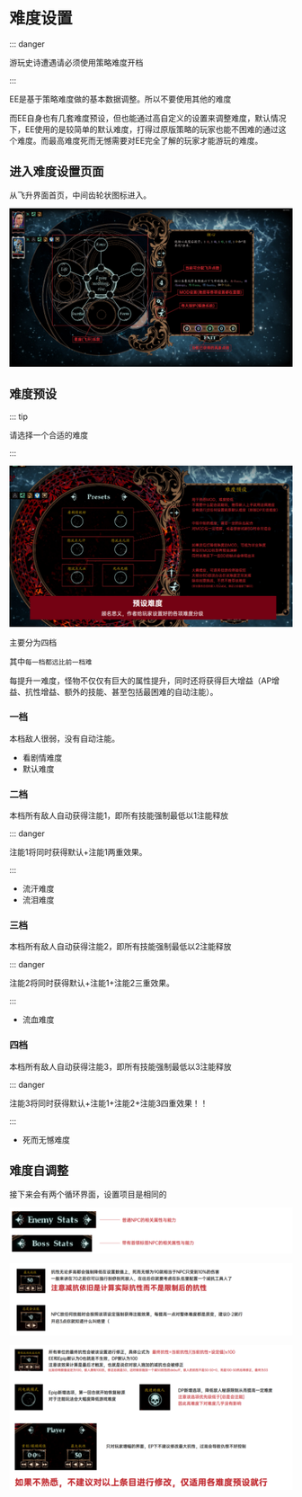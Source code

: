# 难度设置

::: danger 

游玩史诗遭遇请必须使用策略难度开档 

:::

EE是基于策略难度做的基本数据调整。所以不要使用其他的难度

而EE自身也有几套难度预设，但也能通过高自定义的设置来调整难度，默认情况下，EE使用的是较简单的默认难度，打得过原版策略的玩家也能不困难的通过这个难度。而最高难度死而无憾需要对EE完全了解的玩家才能游玩的难度。

## 进入难度设置页面

从飞升界面首页，中间齿轮状图标进入。

![image-20240323092221103](../static/image-20240323092221103.png)

## 难度预设

::: tip 

请选择一个合适的难度 

:::

![image-20240323092242842](../static/image-20240323092242842.png)

主要分为四档

其中`每一档都远比前一档难`

每提升一难度，怪物不仅仅有巨大的属性提升，同时还将获得巨大增益（AP增益、抗性增益、额外的技能、甚至包括最困难的自动注能）。

### 一档

本档敌人很弱，没有自动注能。

- 看剧情难度
- 默认难度

### 二档

本档所有敌人自动获得注能1，即所有技能强制最低以1注能释放

::: danger

注能1将同时获得默认+注能1两重效果。

:::

- 流汗难度
- 流泪难度

### 三档

本档所有敌人自动获得注能2，即所有技能强制最低以2注能释放

::: danger

注能2将同时获得默认+注能1+注能2三重效果。

:::

- 流血难度

### 四档

本档所有敌人自动获得注能3，即所有技能强制最低以3注能释放

::: danger

注能3将同时获得默认+注能1+注能2+注能3四重效果！！

:::

- 死而无憾难度

## 难度自调整

接下来会有两个循环界面，设置项目是相同的

![image-20240323093044383](../static/image-20240323093044383.png)

![image-20240323093053131](../static/image-20240323093053131.png)

![image-20240323093102262](../static/image-20240323093102262.png)

## 